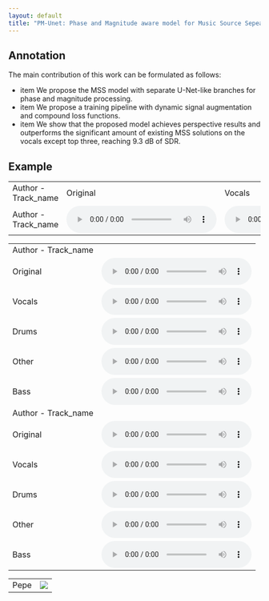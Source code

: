 ```yaml
---
layout: default
title: "PM-Unet: Phase and Magnitude aware model for Music Source Sepearation"
---
```

## Annotation
The main contribution of this work can be formulated as follows:
- item We propose the MSS model with separate U-Net-like branches for phase and magnitude processing.
- item We propose a training pipeline with dynamic signal augmentation and compound loss functions.
- item We show that the proposed model achieves perspective results and outperforms the significant amount of existing MSS solutions  on the vocals except top three, reaching 9.3 dB of SDR.


## Example
<table>
<tr>
<td>Author - Track_name</td><td>Original</td><td>Vocals</td><td>Drums</td><td>Other</td><td>Bass</td>
</tr>

<tr>
<td>Author - Track_name</td>
<td><audio src="https://drive.google.com/file/d/1ght9UVHHCZ_RV3gtuNmr7Mfs1AtKBrZc" controls preload></audio></td>
<td><audio src="https://drive.google.com/file/d/1-Bzieuwb_6ZDjEcaI8xXxBL33sTr6M50" controls preload></audio></td>
<td><audio src="https://drive.google.com/file/d/1-B9NRM3YsvnxbFiuzAiwHUGi_qhxxU3E" controls preload></audio></td>
<td><audio src="https://drive.google.com/file/d/1-A-bTJ5wTH08A8_wUz0MdHzM8P7ZkR0v" controls preload></audio></td>
<td><audio src="https://drive.google.com/file/d/1-9IV8WreozU2rggQrXBCSGSChjFDtFI4" controls preload></audio></td>
</tr>

<!-- <tr>
<td>Author - Track_name</td>
<td><audio src=""></td>
<td><audio src=""></td>
<td><audio src=""></td>
<td><audio src=""></td>
<td><audio src=""></td>
</tr> -->

</table>

<table>

<tr><td>Author - Track_name</td></tr>

<tr>
<td>Original</td>
<td>
<audio controls preload>
    <source src="https://drive.google.com/file/d/1ght9UVHHCZ_RV3gtuNmr7Mfs1AtKBrZc" type="audio/wav">
</audio>
</td>
</tr>

<tr>
<td>Vocals</td>
<td>
<audio controls preload>
    <source src="https://drive.google.com/file/d/1ght9UVHHCZ_RV3gtuNmr7Mfs1AtKBrZc" type="audio/wav">
</audio>
</td>
</tr>

<tr>
<td>Drums</td>
<td>
<audio controls preload>
    <source src="https://drive.google.com/file/d/1ght9UVHHCZ_RV3gtuNmr7Mfs1AtKBrZc" type="audio/wav">
</audio>
</td>
</tr>

<tr>
<td>Other</td>
<td>
<audio controls preload>
    <source src="https://drive.google.com/file/d/1ght9UVHHCZ_RV3gtuNmr7Mfs1AtKBrZc" type="audio/wav">
</audio>
</td>
</tr>

<tr>
<td>Bass</td>
<td>
<audio controls preload>
    <source src="https://drive.google.com/file/d/1ght9UVHHCZ_RV3gtuNmr7Mfs1AtKBrZc" type="audio/wav">
</audio>
</td>
</tr>


<tr><td>Author - Track_name</td></tr>

<tr>
<td>Original</td>
<td><audio src="" controls preload></audio></td>
</tr>

<tr>
<td>Vocals</td>
<td><audio src="" controls preload></audio></td>
</tr>

<tr>
<td>Drums</td>
<td><audio src="" controls preload></audio></td>
</tr>

<tr>
<td>Other</td>
<td><audio src="" controls preload></audio></td>
</tr>

<tr>
<td>Bass</td>
<td><audio src="" controls preload></audio></td>
</tr>

</table>


<table>
<tr>
<td>Pepe</td>
<td><img src="https://s32677.pcdn.co/wp-content/uploads/2023/05/bic_pepe_neutral_2.png.webp">
</td>
</tr>
</table>